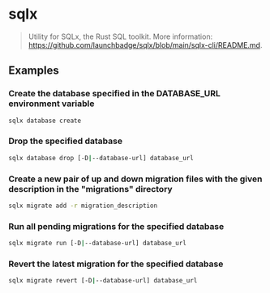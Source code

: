 # sqlx

> Utility for SQLx, the Rust SQL toolkit. More information: <https://github.com/launchbadge/sqlx/blob/main/sqlx-cli/README.md>.

## Examples

### Create the database specified in the DATABASE_URL environment variable

```bash
sqlx database create
```

### Drop the specified database

```bash
sqlx database drop [-D|--database-url] database_url
```

### Create a new pair of up and down migration files with the given description in the "migrations" directory

```bash
sqlx migrate add -r migration_description
```

### Run all pending migrations for the specified database

```bash
sqlx migrate run [-D|--database-url] database_url
```

### Revert the latest migration for the specified database

```bash
sqlx migrate revert [-D|--database-url] database_url
```
